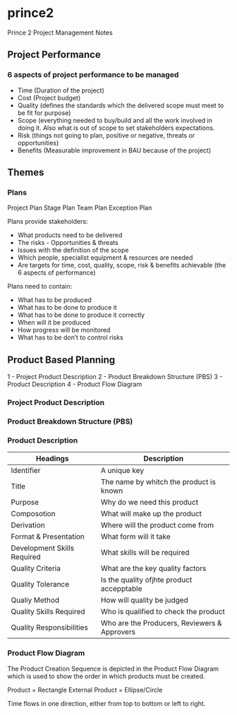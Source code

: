 # prince2
Prince 2 Project Management Notes

## Project Performance

### 6 aspects of project performance to be managed

- Time (Duration of the project)
- Cost (Project budget)
- Quality (defines the standards which the delivered scope must meet to be fit for purpose)
- Scope (everything needed to buy/build and all the work involved in doing it.  Also what is out of scope to set stakeholders expectations. 
- Risk (things not going to plan, positive or negative, threats or opportunities) 
- Benefits (Measurable improvement in BAU because of the project)

## Themes

### Plans

Project Plan
Stage Plan
Team Plan
Exception Plan

Plans provide stakeholders:

- What products need to be delivered
- The risks - Opportunities & threats
- Issues with the definition of the scope
- Which people, specialist equipment & resources are needed
- Are targets for time, cost, quality, scope, risk & benefits achievable (the 6 aspects of performance)

Plans need to contain:

- What has to be produced
- What has to be done to produce it
- What has to be done to produce it correctly
- When will it be produced
- How progress will be monitored 
- What has to be don’t to control risks

## Product Based Planning

1 - Project Product Description
2 - Product Breakdown Structure (PBS)
3 - Product Description
4 - Product Flow Diagram 

### Project Product Description

### Product Breakdown Structure (PBS)

### Product Description

Headings | Description
-------- | ---------
Identifier | A unique key
Title | The name by whitch the product is known
Purpose | Why do we need this product
Composotion | What will make up the product
Derivation | Where will the product come from
Format & Presentation | What form will it take
Development Skills Required | What skills will be required
Quality Criteria | What are the key quality factors
Quality Tolerance | Is the quality ofjhte product accepptable
Qualiy Method | How will quality be judged
Quality Skills Required | Who is qualified to check the product
Quality Responsibilities | Who are the Producers, Reviewers & Approvers

### Product Flow Diagram

The Product Creation Sequence is depicted in the Product Flow Diagram which is used to show the order in which products must be created.

Product = Rectangle
External Product = Ellipse/Circle

Time flows in one direction, either from top to bottom or left to right.









